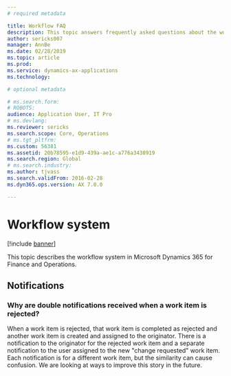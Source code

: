 ```yaml
---
# required metadata

title: Workflow FAQ
description: This topic answers frequently asked questions about the workflow system in Microsoft Dynamics 365 for Finance and Operations.
author: sericks007
manager: AnnBe
ms.date: 02/28/2019
ms.topic: article
ms.prod: 
ms.service: dynamics-ax-applications
ms.technology: 

# optional metadata

# ms.search.form: 
# ROBOTS: 
audience: Application User, IT Pro
# ms.devlang: 
ms.reviewer: sericks
ms.search.scope: Core, Operations
# ms.tgt_pltfrm: 
ms.custom: 56381
ms.assetid: 20b78595-e1d9-439a-ae1c-a776a3438919
ms.search.region: Global
# ms.search.industry: 
ms.author: tjvass
ms.search.validFrom: 2016-02-28
ms.dyn365.ops.version: AX 7.0.0

---
```


# Workflow system

[!include [banner](../includes/banner.md)]

This topic describes the workflow system in Microsoft Dynamics 365 for Finance and Operations.

## Notifications

### Why are double notifications received when a work item is rejected?
When a work item is rejected, that work item is completed as rejected and another work item is created and assigned to the originator. 
There is a notification to the originator for the rejected work item and a separate notification to the user assigned to the new "change requested" work item. 
Each notification is for a different work item, but the similarity can cause confusion. We are looking at ways to improve this story in the future.

